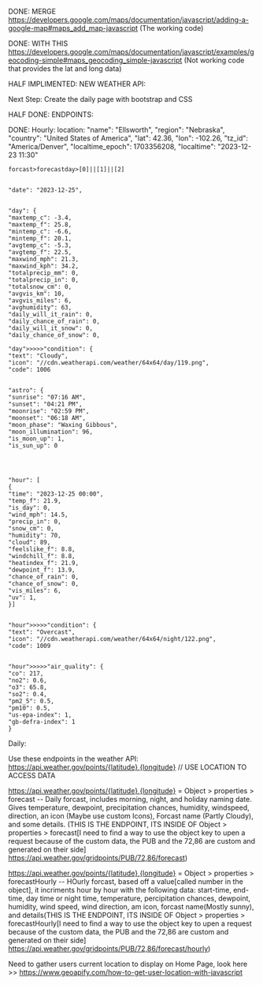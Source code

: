 DONE: MERGE https://developers.google.com/maps/documentation/javascript/adding-a-google-map#maps_add_map-javascript (The working code)


DONE: WITH THIS https://developers.google.com/maps/documentation/javascript/examples/geocoding-simple#maps_geocoding_simple-javascript (Not working code that provides the lat and long data)


HALF IMPLIMENTED: NEW WEATHER API:



Next Step: Create the daily page with bootstrap and CSS



HALF DONE: ENDPOINTS: 


DONE: Hourly:
    location:
    "name": "Ellsworth",
    "region": "Nebraska",
    "country": "United States of America",
    "lat": 42.36,
    "lon": -102.26,
    "tz_id": "America/Denver",
    "localtime_epoch": 1703356208,
    "localtime": "2023-12-23 11:30"

    forcast>forecastday>[0]||[1]||[2]


    "date": "2023-12-25",


    "day": {
    "maxtemp_c": -3.4,
    "maxtemp_f": 25.8,
    "mintemp_c": -6.6,
    "mintemp_f": 20.1,
    "avgtemp_c": -5.3,
    "avgtemp_f": 22.5,
    "maxwind_mph": 21.3,
    "maxwind_kph": 34.2,
    "totalprecip_mm": 0,
    "totalprecip_in": 0,
    "totalsnow_cm": 0,
    "avgvis_km": 10,
    "avgvis_miles": 6,
    "avghumidity": 63,
    "daily_will_it_rain": 0,
    "daily_chance_of_rain": 0,
    "daily_will_it_snow": 0,
    "daily_chance_of_snow": 0,

    "day">>>>>"condition": {
    "text": "Cloudy",
    "icon": "//cdn.weatherapi.com/weather/64x64/day/119.png",
    "code": 1006


    "astro": {
    "sunrise": "07:16 AM",
    "sunset": "04:21 PM",
    "moonrise": "02:59 PM",
    "moonset": "06:18 AM",
    "moon_phase": "Waxing Gibbous",
    "moon_illumination": 96,
    "is_moon_up": 1,
    "is_sun_up": 0




    "hour": [
    {
    "time": "2023-12-25 00:00",
    "temp_f": 21.9,
    "is_day": 0,
    "wind_mph": 14.5,
    "precip_in": 0,
    "snow_cm": 0,
    "humidity": 70,
    "cloud": 89,
    "feelslike_f": 8.8,
    "windchill_f": 8.8,
    "heatindex_f": 21.9,
    "dewpoint_f": 13.9,
    "chance_of_rain": 0,
    "chance_of_snow": 0,
    "vis_miles": 6,
    "uv": 1,
    }]


    "hour">>>>>"condition": {
    "text": "Overcast",
    "icon": "//cdn.weatherapi.com/weather/64x64/night/122.png",
    "code": 1009


    "hour">>>>>"air_quality": {
    "co": 217,
    "no2": 0.6,
    "o3": 65.8,
    "so2": 0.4,
    "pm2_5": 0.5,
    "pm10": 0.5,
    "us-epa-index": 1,
    "gb-defra-index": 1
    }

Daily:

























































Use these endpoints in the weather API:
https://api.weather.gov/points/{latitude},{longitude}  // USE LOCATION TO ACCESS DATA 

https://api.weather.gov/points/{latitude},{longitude} = Object > properties > forecast -- Daily forcast, includes morning, night, and holiday naming date. Gives temperature, dewpoint, precipitation chances, humidity, windspeed, direction, an icon (Maybe use custom Icons), Forcast name (Partly Cloudy), and some details. (THIS IS THE ENDPOINT, ITS INSIDE OF Object > properties > forecast[I need to find a way to use the object key to upen a request because of the custom data, the PUB and the 72,86 are custom and generated on their side] <https://api.weather.gov/gridpoints/PUB/72,86/forecast>)



https://api.weather.gov/points/{latitude},{longitude} = Object > properties > forecastHourly -- HOurly forcast, based off a value[called number in the object], it incriments hour by hour with the following data: start-time, end-time, day time or night time, temperature, percipitation chances, dewpoint, humidity, wind speed, wind direction, am icon, forcast name(Mostly sunny), and details(THIS IS THE ENDPOINT, ITS INSIDE OF Object > properties > forecastHourly[I need to find a way to use the object key to upen a request because of the custom data, the PUB and the 72,86 are custom and generated on their side] <https://api.weather.gov/gridpoints/PUB/72,86/forecast/hourly>)



Need to gather users current location to display on Home Page, look here >> https://www.geoapify.com/how-to-get-user-location-with-javascript